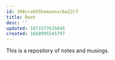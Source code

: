 ```yaml
---
id: 398cceh65hemaonxc6w22r7
title: Root
desc: ''
updated: 1671577635045
created: 1668995545797
---
```

This is a repository of notes and musings.